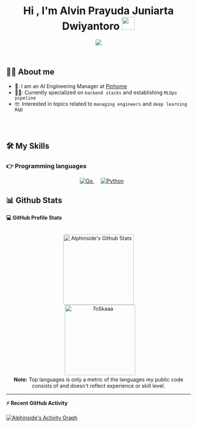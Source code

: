 <h1 align="center">Hi , I'm Alvin Prayuda Juniarta Dwiyantoro <img src="https://media.giphy.com/media/hvRJCLFzcasrR4ia7z/giphy.gif" width="35"></h1>
<p align="center">
  <a href="https://github.com/DenverCoder1/readme-typing-svg"><img src="https://readme-typing-svg.herokuapp.com?lines=Engineering+Manager;AI+Engineer;Deep+Learning+Enthusiast&center=true&width=500&height=50"></a>
</p>


<br>

## :sassy_man:  About me
- 🏢: I am an AI Engineering Manager at [Pinhome](https://www.pinhome.id/)
- 🧑‍💻: Currently specialized on `backend stacks` and establishing `MLOps pipeline`
- 🤓: Interested in topics related to `managing engineers` and `deep learning R&D`

<br>
<br>

## 🛠️ My Skills

### 👉 Programming languages

<p align="center"> 
  &emsp;
  <a href="https://go.dev/" target="_blank"> 
    <img alt="Go" src="https://img.shields.io/badge/go-%2300ADD8.svg?style=plastic&logo=go&logoColor=white">
  </a>
  &emsp;
   <a href="https://www.python.org" target="_blank">
    <img alt="Python" src="https://img.shields.io/badge/Python%20-%2314354C.svg?style=plastic&logo=python&logoColor=white">
  </a>
</p>

## 📊 Github Stats



  <summary><b>💻 GitHub Profile Stats</b></summary>
  <br/>
  <p align="center">
    <a href="https://github.com/alphinside/github-readme-stats"><img alt="Alphinside's Github Stats" src="https://github-readme-stats.vercel.app/api?username=alphinside&show_icons=true&count_private=true&theme=algolia" height="192px"/></a>
<br/>
  &nbsp;
	  <img src="https://github-readme-stats.vercel.app/api/top-langs?username=alphinside&langs_count=10&show_icons=true&locale=en&layout=compact&theme=algolia" alt="7oSkaaa" height="192px"/>
  <br/>
  <b>Note:</b> Top languages is only a metric of the languages my public code consists of and doesn't reflect experience or skill level.
  </p>

----

  <summary><b>⚡ Recent GitHub Activity</b></summary>
  <br/>
   <a href="https://github.com/alphinside"><img alt="Alphinside's Activity Graph" src="https://activity-graph.herokuapp.com/graph?username=7oSkaaa&custom_title=alphinside's%20Contribution%20Graph&theme=react-dark" /></a>
  <br/>


<br/>
